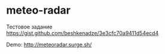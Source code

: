 # meteo-radar
Тестовое задание https://gist.github.com/beshkenadze/3e3cfc70a9411d54ecd4

Demo: http://meteoradar.surge.sh/
